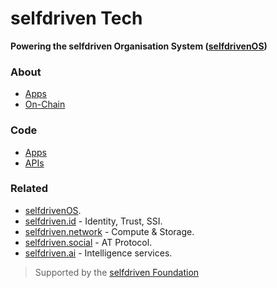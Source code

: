 # selfdriven Tech

**Powering the selfdriven Organisation System ([selfdrivenOS](https://selfdriven.foundation/os))**

### About
- [Apps](https://selfdriven.foundation/apps)
- [On-Chain](https://selfdriven.foundation/on-chain)

### Code
- [Apps](/apps)
- [APIs](/apis)

### Related
- [selfdrivenOS](https://selfdriven.foundation/os).
- [selfdriven.id](https://selfdriven.id) - Identity, Trust, SSI.
- [selfdriven.network](https://selfdriven.network) - Compute & Storage.
- [selfdriven.social](https://selfdriven.social) - AT Protocol.
- [selfdriven.ai](https://selfdriven.ai) - Intelligence services.

> Supported by the [selfdriven Foundation](https://selfdriven.foundation)